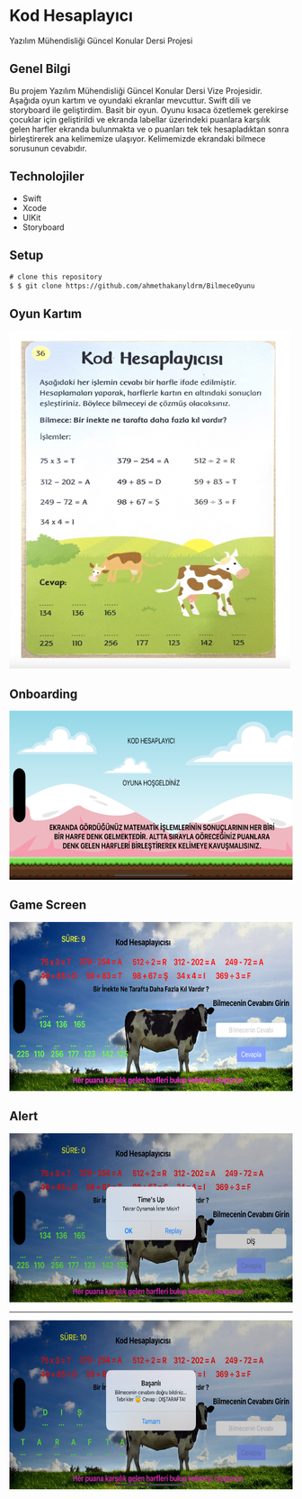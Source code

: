 # Kod Hesaplayıcı
Yazılım Mühendisliği Güncel Konular Dersi Projesi

## Genel Bilgi
Bu projem Yazılım Mühendisliği Güncel Konular Dersi Vize Projesidir. Aşağıda oyun kartım ve oyundaki ekranlar mevcuttur. Swift dili ve storyboard ile geliştirdim. Basit bir oyun. Oyunu kısaca özetlemek gerekirse çocuklar için geliştirildi ve ekranda labellar üzerindeki puanlara karşılık gelen harfler ekranda bulunmakta ve o puanları tek tek hesapladıktan sonra birleştirerek ana kelimemize ulaşıyor. Kelimemizde ekrandaki bilmece sorusunun cevabıdır. 


## Technolojiler
- Swift
- Xcode 
- UIKit
- Storyboard 

## Setup

```
# clone this repository
$ $ git clone https://github.com/ahmethakanyldrm/BilmeceOyunu
```

## Oyun Kartım

<img src="https://github.com/ahmethakanyldrm/BilmeceOyunu/blob/main/card.png" alt="card" width="500" height="600"/>

## Onboarding

<img src="https://github.com/ahmethakanyldrm/BilmeceOyunu/blob/main/ekran1.png" alt="card" width="800" height="300"/>

## Game Screen 

<img src="https://github.com/ahmethakanyldrm/BilmeceOyunu/blob/main/ekran2.png" alt="card" width="800" height="300"/>

## Alert

<img src="https://github.com/ahmethakanyldrm/BilmeceOyunu/blob/main/ekran3.png" alt="card" width="800" height="300"/>
<hr>
<img src="https://github.com/ahmethakanyldrm/BilmeceOyunu/blob/main/ekran4.png" alt="card" width="800" height="300"/>
